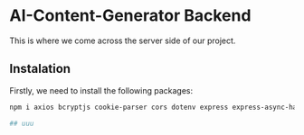 # AI-Content-Generator Backend

This is where we come across the server side of our project.

## Instalation
Firstly, we need to install the following packages:
```bash
npm i axios bcryptjs cookie-parser cors dotenv express express-async-handler jsonwebtoken mongoose node-cron stripe nodemon

## uuu

